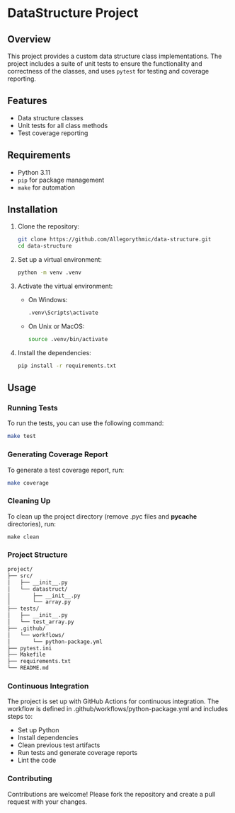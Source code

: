 # DataStructure Project

## Overview

This project provides a custom data structure class implementations. The project includes a suite of unit tests to ensure the functionality and correctness of the classes, and uses `pytest` for testing and coverage reporting.

## Features

- Data structure classes
- Unit tests for all class methods
- Test coverage reporting

## Requirements

- Python 3.11
- `pip` for package management
- `make` for automation

## Installation

1. Clone the repository:
    ```sh
    git clone https://github.com/Allegorythmic/data-structure.git
    cd data-structure
    ```

2. Set up a virtual environment:
    ```sh
    python -m venv .venv
    ```

3. Activate the virtual environment:
    - On Windows:
        ```sh
        .venv\Scripts\activate
        ```
    - On Unix or MacOS:
        ```sh
        source .venv/bin/activate
        ```

4. Install the dependencies:
    ```sh
    pip install -r requirements.txt
    ```

## Usage

### Running Tests

To run the tests, you can use the following command:
```sh
make test
```

### Generating Coverage Report

To generate a test coverage report, run:
```sh
make coverage
```

### Cleaning Up

To clean up the project directory (remove .pyc files and __pycache__ directories), run:
```shell
make clean
```

### Project Structure

```markdown
project/
├── src/
│   ├── __init__.py
│   └── datastruct/
│       ├── __init__.py
│       └── array.py
├── tests/
│   ├── __init__.py
│   └── test_array.py
├── .github/
│   └── workflows/
│       └── python-package.yml
├── pytest.ini
├── Makefile
├── requirements.txt
└── README.md
```

### Continuous Integration

The project is set up with GitHub Actions for continuous integration. The workflow is defined in .github/workflows/python-package.yml and includes steps to:

- Set up Python
- Install dependencies
- Clean previous test artifacts
- Run tests and generate coverage reports
- Lint the code

### Contributing

Contributions are welcome! Please fork the repository and create a pull request with your changes.